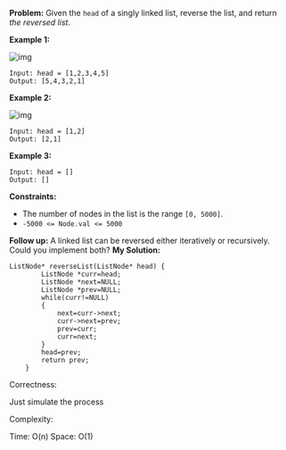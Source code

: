 **Problem:**
Given the `head` of a singly linked list, reverse the list, and return *the reversed list*.

 

**Example 1:**

![img](https://assets.leetcode.com/uploads/2021/02/19/rev1ex1.jpg)

```
Input: head = [1,2,3,4,5]
Output: [5,4,3,2,1]
```

**Example 2:**

![img](https://assets.leetcode.com/uploads/2021/02/19/rev1ex2.jpg)

```
Input: head = [1,2]
Output: [2,1]
```

**Example 3:**

```
Input: head = []
Output: []
```

 

**Constraints:**

- The number of nodes in the list is the range `[0, 5000]`.
- `-5000 <= Node.val <= 5000`

 

**Follow up:** A linked list can be reversed either iteratively or recursively. Could you implement both?
**My Solution:**
```
ListNode* reverseList(ListNode* head) {
        ListNode *curr=head;
        ListNode *next=NULL;
        ListNode *prev=NULL;
        while(curr!=NULL)
        {
            next=curr->next;
            curr->next=prev;
            prev=curr;
            curr=next;
        }
        head=prev;
        return prev;
    }
```
Correctness:

Just simulate the process

Complexity:

Time: O(n)
Space: O(1)